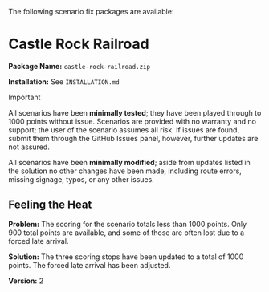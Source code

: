 The following scenario fix packages are available:

# Castle Rock Railroad
**Package Name:** `castle-rock-railroad.zip`

**Installation:** See `INSTALLATION.md`

> [!IMPORTANT]
> All scenarios have been **minimally tested**; they have been played through to 1000 points without issue. Scenarios are provided with no warranty and no support; the user of the scenario assumes all risk. If issues are found, submit them through the GitHub Issues panel, however, further updates are not assured.
> 
> All scenarios have been **minimally modified**; aside from updates listed in the solution no other changes have been made, including route errors, missing signage, typos, or any other issues.

## Feeling the Heat
**Problem:** The scoring for the scenario totals less than 1000 points. Only 900 total points are available, and some of those are often lost due to a forced late arrival.

**Solution:** The three scoring stops have been updated to a total of 1000 points. The forced late arrival has been adjusted.

**Version:** 2
